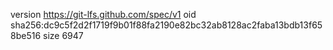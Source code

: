 version https://git-lfs.github.com/spec/v1
oid sha256:dc9c5f2d2f1719f9b01f88fa2190e82bc32ab8128ac2faba13bdb13f658be516
size 6947
